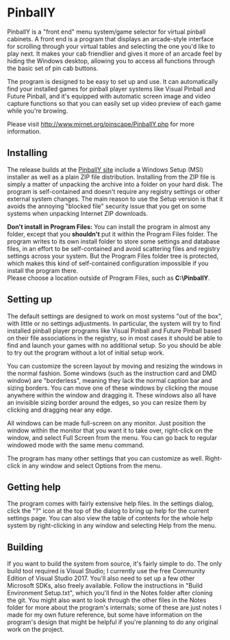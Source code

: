 # PinballY

PinballY is a "front end" menu system/game selector for virtual
pinball cabinets.  A front end is a program that displays an
arcade-style interface for scrolling through your virtual tables and
selecting the one you'd like to play next.  It makes your cab
friendlier and gives it more of an arcade feel by hiding the Windows
desktop, allowing you to access all functions through the basic
set of pin cab buttons.

The program is designed to be easy to set up and use.  It can
automatically find your installed games for pinball player systems 
like Visual Pinball and Future Pinball, and it's equipped with
automatic screen image and video capture functions so that you
can easily set up video preview of each game while you're browing.

Please visit http://www.mjrnet.org/pinscape/PinballY.php for more
information.

## Installing

The release builds at the [PinballY site](http://www.mjrnet.org/pinscape/PinballY.php)
include a Windows Setup (MSI) installer as well
as a plain ZIP file distribution.  Installing from the ZIP file is
simply a matter of unpacking the archive into a folder on your
hard disk.  The program is self-contained and doesn't require any
registry settings or other external system changes.  The main reason
to use the Setup version is that it avoids the annoying "blocked file"
security issue that you get on some systems when unpacking Internet ZIP downloads.


**Don't install in Program Files:**
You can install the program in almost any folder, except that you
**shouldn't** put it within the Program Files folder.  The program
writes to its own install folder to store some settings and database
files, in an effort to be self-contained and avoid scattering files
and registry settings across your system.  But the Program Files
folder tree is protected, which makes this kind of self-contained
configuration impossible if you install the program there.  
Please choose a location outside of Program Files, such as **C:\PinballY**.


## Setting up

The default settings are designed to work on most systems "out of
the box", with little or no settings adjustments.  In
particular, the system will try to find installed pinball player
programs like Visual Pinball and Future Pinball based on their
file associations in the registry, so in most cases it should be
able to find and launch your games with no additional setup.  So
you should be able to try out the program without a lot of initial
setup work.

You can customize the screen layout by moving and resizing the windows
in the normal fashion.  Some windows (such as the instruction card and
DMD window) are "borderless", meaning they lack the normal caption bar
and sizing borders.  You can move one of these windows by clicking the
mouse anywhere within the window and dragging it.  These windows also
all have an invisible sizing border around the edges, so you can
resize them by clicking and dragging near any edge.

All windows can be made full-screen on any monitor.  Just position
the window within the monitor that you want it to take over, right-click
on the window, and select Full Screen from the menu.  You can go back
to regular windowed mode with the same menu command.

The program has many other settings that you can customize as well.
Right-click in any window and select Options from the menu.


## Getting help

The program comes with fairly extensive help files.  In the settings
dialog, click the "?" icon at the top of the dialog to bring up help
for the current settings page.  You can also view the table of contents
for the whole help system by right-clicking in any window and selecting
Help from the menu.


## Building

If you want to build the system from source, it's fairly simple to do.
The only build tool required is Visual Studio; I currently use the
free Community Edition of Visual Studio 2017.  You'll also need to set
up a few other Microsoft SDKs, also freely available.  Follow the
instructions in "Build Environment Setup.txt", which you'll find in
the Notes folder after cloning the git.  You might also want to look
through the other files in the Notes folder for more about the
program's internals; some of these are just notes I made for my own
future reference, but some have information on the program's design
that might be helpful if you're planning to do any original work on
the project.
